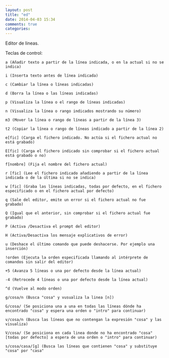 ```yaml
---
layout: post
title: "ed"
date: 2014-04-03 15:34
comments: true
categories: 
---
```

Editor de lineas.

Teclas de control:

	a (Añadir texto a partir de la línea indicada, o en la actual si no se indica)

	i (Inserta texto antes de línea indicada)

	c (Cambiar la línea o líneas indicadas)

	d (Borra la línea o las líneas indicadas)

	p (Visualiza la línea o el rango de líneas indicadas)

	n (Visualiza la línea o rango indicados mostrando su número)

	m3 (Mover la línea o rango de líneas a partir de la línea 3)

	t2 (Copiar la línea o rango de líneas indicado a partir de la línea 2)

	e[fic] (Carga el fichero indicado. No actúa si el fichero actual no está grabado)

	E[fic] (Carga el fichero indicado sin comprobar si el fichero actual está grabado o no)

	f[nombre] (Fija el nombre del fichero actual)

	r [fic] (Lee el fichero indicado añadiendo a partir de la línea indicada o de la última si no se indica)

	w [fic] (Graba las líneas indicadas, todas por defecto, en el fichero especificado o en el fichero actual por defecto)

	q (Sale del editor, emite un error si el fichero actual no fue grabado)

	Q (Igual que el anterior, sin comprobar si el fichero actual fue grabado)

	P (Activa /Desactiva el prompt del editor)

	H (Activa/Desactiva los mensaje explicativos de error)

	u (Deshace el último comando que puede deshacerse. Por ejemplo una inserción)

	!orden (Ejecuta la orden especificada llamando al intérprete de comandos sin salir del editor)

	+5 (Avanza 5 líneas o una por defecto desde la línea actual)

	-4 (Retrocede 4 líneas o una por defecto desde la línea actual)

	^d (Vuelve al modo orden)

	g/cosa/n (Busca "cosa" y vusualiza la linea [n])

	G/cosa/ (Se posiciona una a una en todas las líneas dónde ha encontrado "cosa" y espera una orden o "intro" para continuar)

	v/cosa/n (Busca las líneas que no contengan la expresión "cosa" y las visualiza)

	V/cosa/ (Se posiciona en cada linea donde no ha encontrado "cosa" [todas por defecto] a espera de una orden o "intro" para continuar)

	s/cosa/casa/[g] (Busca las líneas que contienen "cosa" y substituye "cosa" por "casa"

